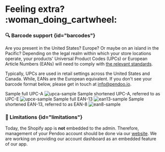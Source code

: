 # Feeling extra? :woman_doing_cartwheel:

### :mag: Barcode support {id="barcodes"}
Are you present in the United States? Europe? Or maybe on an island in the Pacific? 
Depending on the legal realm within which your store locations operate, your products' Universal Product Codes
(UPCs) or European Article Numbers (EANs) will need to comply with <a href="https://www.gs1.org/standards/barcodes">the relevant standards</a>.

Typically, UPCs are used in retail settings across the United States and Canada. While, EANs are the European equivalent.
If you don't see your barcode format below, please get in touch at [info@pendoo.io](mailto:info@pendoo.io).

<tabs>
    <tab id="upc-a" title="UPC-A">
        Sample full UPC-A
        <img src="sample_upca.png" alt="upca-sample"/>
    </tab>
    <tab id="upc-e" title="UPC-E">
        Sample shortened UPC-A, referred to as UPC-E
        <img src="sample_upce.png" alt="upce-sample"/>
    </tab>
    <tab id="ean-13" title="EAN-13">
        Sample full EAN-13
        <img src="sample_ean13.png" alt="ean13-sample"/>
    </tab>    
    <tab id="ean-8" title="EAN-8">
        Sample shortened EAN-13, referred to as EAN-8
        <img src="sample_ean8.png" alt="ean8-sample"/>
    </tab>
</tabs>


### :no_entry_sign: Limitations {id="limitations"}
Today, the Shopify app is **not** embedded to the admin. Therefore, management of your Pendoo account should be done via our
<a href="https://pendoo.io">website</a>. We are working on providing our account dashboard as an embedded feature of our 
app.